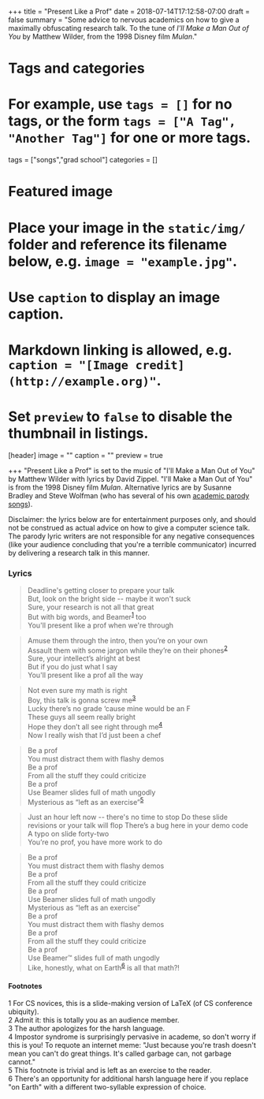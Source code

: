 +++
title = "Present Like a Prof"
date = 2018-07-14T17:12:58-07:00
draft = false
summary = "Some advice to nervous academics on how to give a maximally obfuscating research talk. To the tune of *I'll Make a Man Out of You* by Matthew Wilder, from the 1998 Disney film *Mulan*."

# Tags and categories
# For example, use `tags = []` for no tags, or the form `tags = ["A Tag", "Another Tag"]` for one or more tags.
tags = ["songs","grad school"]
categories = []

# Featured image
# Place your image in the `static/img/` folder and reference its filename below, e.g. `image = "example.jpg"`.
# Use `caption` to display an image caption.
#   Markdown linking is allowed, e.g. `caption = "[Image credit](http://example.org)"`.
# Set `preview` to `false` to disable the thumbnail in listings.
[header]
image = ""
caption = ""
preview = true

+++
"Present Like a Prof" is set to the music of "I'll Make a Man Out of You" by Matthew Wilder with lyrics by David Zippel. "I'll Make a Man Out of You" is from the 1998 Disney film *Mulan*. Alternative lyrics are by Susanne Bradley and Steve Wolfman (who has several of his own [academic parody songs](http://www.cs.ubc.ca/~wolf/songs/)).

Disclaimer: the lyrics below are for entertainment purposes only, and should not be construed as actual advice on how to give a computer science talk. The parody lyric writers are not responsible for any negative consequences (like your audience concluding that you're a terrible communicator) incurred by delivering a research talk in this manner.

### Lyrics

> Deadline's getting closer to prepare your talk  
> But, look on the bright side -- maybe it won't suck  
> Sure, your research is not all that great  
> But with big words, and Beamer<sup>[1](#beamer)</sup> too  
> You'll present like a prof when we're through

> Amuse them through the intro, then you’re on your own  
> Assault them with some jargon while they’re on their phones<sup>[2](#audience)</sup>  
> Sure, your intellect’s alright at best  
> But if you do just what I say  
> You'll present like a prof all the way  

> Not even sure my math is right  
> Boy, this talk is gonna screw me<sup>[3](#language)</sup>   
> Lucky there’s no grade ‘cause mine would be an F  
> These guys all seem really bright  
> Hope they don’t all see right through me<sup>[4](#impostor)</sup>  
> Now I really wish that I’d just been a chef

> Be a prof  
> You must distract them with flashy demos  
> Be a prof  
> From all the stuff they could criticize  
> Be a prof  
> Use Beamer slides full of math ungodly  
> Mysterious as “left as an exercise”<sup>[5](#trivial)</sup>   

> Just an hour left now -- there's no time to stop 
> Do these slide revisions or your talk will flop
> There’s a bug here in your demo code  
> A typo on slide forty-two  
> You’re no prof, you have more work to do  

> Be a prof  
> You must distract them with flashy demos  
> Be a prof  
> From all the stuff they could criticize  
> Be a prof  
> Use Beamer slides full of math ungodly  
> Mysterious as “left as an exercise”  
> Be a prof  
> You must distract them with flashy demos  
> Be a prof  
> From all the stuff they could criticize  
> Be a prof  
> Use Beamer™ slides full of math ungodly  
> Like, honestly, what on Earth<sup>[6](#language2)</sup> is all that math?!

#### Footnotes
<a name="beamer">1</a> For CS novices, this is a slide-making version of LaTeX (of CS conference ubiquity).  
<a name="audience">2</a> Admit it: this is totally you as an audience member.  
<a name="language">3</a> The author apologizes for the harsh language.  
<a name="impostor">4</a> Impostor syndrome is surprisingly pervasive in academe, so don't worry if this is you! To requote an internet meme: "Just because you're trash doesn't mean you can't do great things. It's called garbage can, not garbage cannot."  
<a name="trivial">5</a> This footnote is trivial and is left as an exercise to the reader.  
<a name="language2">6</a> There's an opportunity for additional harsh language here if you replace "on Earth" with a different two-syllable expression of choice.
